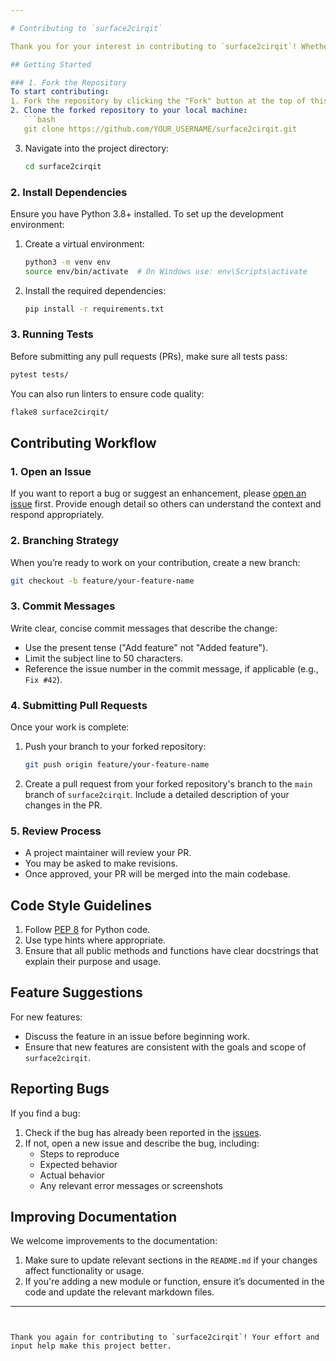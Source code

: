 ```yaml
---

# Contributing to `surface2cirqit`

Thank you for your interest in contributing to `surface2cirqit`! Whether you’re reporting bugs, adding features, improving documentation, or helping others, your contribution is valuable to the community. Please follow these guidelines to ensure a smooth collaboration.

## Getting Started

### 1. Fork the Repository
To start contributing:
1. Fork the repository by clicking the "Fork" button at the top of this page.
2. Clone the forked repository to your local machine:
   ```bash
   git clone https://github.com/YOUR_USERNAME/surface2cirqit.git
   ```
3. Navigate into the project directory:
   ```bash
   cd surface2cirqit
   ```

### 2. Install Dependencies
Ensure you have Python 3.8+ installed. To set up the development environment:
1. Create a virtual environment:
   ```bash
   python3 -m venv env
   source env/bin/activate  # On Windows use: env\Scripts\activate
   ```
2. Install the required dependencies:
   ```bash
   pip install -r requirements.txt
   ```

### 3. Running Tests
Before submitting any pull requests (PRs), make sure all tests pass:
```bash
pytest tests/
```
You can also run linters to ensure code quality:
```bash
flake8 surface2cirqit/
```

## Contributing Workflow

### 1. Open an Issue
If you want to report a bug or suggest an enhancement, please [open an issue](https://github.com/prateekpkulkarni/surface2cirqit/issues) first. Provide enough detail so others can understand the context and respond appropriately.

### 2. Branching Strategy
When you’re ready to work on your contribution, create a new branch:
```bash
git checkout -b feature/your-feature-name
```

### 3. Commit Messages
Write clear, concise commit messages that describe the change:
- Use the present tense ("Add feature" not "Added feature").
- Limit the subject line to 50 characters.
- Reference the issue number in the commit message, if applicable (e.g., `Fix #42`).

### 4. Submitting Pull Requests
Once your work is complete:
1. Push your branch to your forked repository:
   ```bash
   git push origin feature/your-feature-name
   ```
2. Create a pull request from your forked repository's branch to the `main` branch of `surface2cirqit`. Include a detailed description of your changes in the PR.

### 5. Review Process
- A project maintainer will review your PR.
- You may be asked to make revisions.
- Once approved, your PR will be merged into the main codebase.

## Code Style Guidelines

1. Follow [PEP 8](https://pep8.org/) for Python code.
2. Use type hints where appropriate.
3. Ensure that all public methods and functions have clear docstrings that explain their purpose and usage.

## Feature Suggestions

For new features:
- Discuss the feature in an issue before beginning work.
- Ensure that new features are consistent with the goals and scope of `surface2cirqit`.

## Reporting Bugs

If you find a bug:
1. Check if the bug has already been reported in the [issues](https://github.com/prateekpkulkarni/surface2cirqit/issues).
2. If not, open a new issue and describe the bug, including:
   - Steps to reproduce
   - Expected behavior
   - Actual behavior
   - Any relevant error messages or screenshots

## Improving Documentation

We welcome improvements to the documentation:
1. Make sure to update relevant sections in the `README.md` if your changes affect functionality or usage.
2. If you're adding a new module or function, ensure it’s documented in the code and update the relevant markdown files.

---
```


Thank you again for contributing to `surface2cirqit`! Your effort and input help make this project better.

